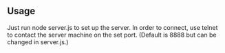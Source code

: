 ## Usage

Just run node server.js to set up the server.
In order to connect, use telnet to contact the server machine on the set port. (Default is 8888 but can be changed in server.js.)
